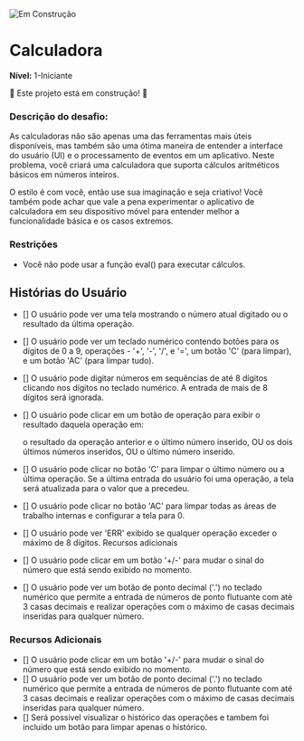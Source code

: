 ![Em Construção](https://img.shields.io/badge/status-Em%20Constru%C3%A7%C3%A3o-orange)

# Calculadora
**Nível:** 1-Iniciante


🚧 Este projeto está em construção! 🚧

### Descrição do desafio:
As calculadoras não são apenas uma das ferramentas mais úteis disponíveis, mas também são uma ótima maneira de entender a interface do usuário (UI) e o processamento de eventos em um aplicativo. Neste problema, você criará uma calculadora que suporta cálculos aritméticos básicos em números inteiros.

O estilo é com você, então use sua imaginação e seja criativo! Você também pode achar que vale a pena experimentar o aplicativo de calculadora em seu dispositivo móvel para entender melhor a funcionalidade básica e os casos extremos.

### Restrições
- Você não pode usar a função eval() para executar cálculos.

## Histórias do Usuário
-   [] O usuário pode ver uma tela mostrando o número atual digitado ou o resultado da última operação.
-   [] O usuário pode ver um teclado numérico contendo botões para os dígitos de 0 a 9, operações - '+', '-', '/', e '=', um botão 'C' (para limpar), e um botão 'AC' (para limpar tudo).
-   [] O usuário pode digitar números em sequências de até 8 dígitos clicando nos dígitos no teclado numérico. A entrada de mais de 8 dígitos será ignorada.
-   [] O usuário pode clicar em um botão de operação para exibir o resultado daquela operação em:

    o resultado da operação anterior e o último número inserido, OU
    os dois últimos números inseridos, OU
    o último número inserido.
-   [] O usuário pode clicar no botão 'C' para limpar o último número ou a última operação. Se a última entrada do usuário foi uma operação, a tela será atualizada para o valor que a precedeu.
-   [] O usuário pode clicar no botão 'AC' para limpar todas as áreas de trabalho internas e configurar a tela para 0.
-   [] O usuário pode ver 'ERR' exibido se qualquer operação exceder o máximo de 8 dígitos.
Recursos adicionais
-   [] O usuário pode clicar em um botão '+/-' para mudar o sinal do número que está sendo exibido no momento.
-   [] O usuário pode ver um botão de ponto decimal ('.') no teclado numérico que permite a entrada de números de ponto flutuante com até 3 casas decimais e realizar operações com o máximo de casas decimais inseridas para qualquer número.

### Recursos Adicionais
-   [] O usuário pode clicar em um botão '+/-' para mudar o sinal do número que está sendo exibido no momento.
-   [] O usuário pode ver um botão de ponto decimal ('.') no teclado numérico que permite a entrada de números de ponto flutuante com até 3 casas decimais e realizar operações com o máximo de casas decimais inseridas para qualquer número.
-   [] Será possivel visualizar o histórico das operações e tambem foi incluido um botão para limpar apenas o histórico.
